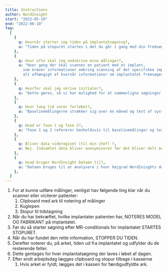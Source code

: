 ```yaml
---
title: Instructions
author: NordInsight
start: "2022-05-10"
end: "2022-06-10"
faq:
  [
    {
      q: Hvornår starter jeg tiden på implantatsøgning?,
      a: "Tiden på stopuret startes i det du går i gang med din fremsøgning af implantatets MR-conditionals. Altså EFTER du har bekræftet hvilket implant der skal fremsøges conditionals på.",
    },
    {
      q: Hvor ofte skal jeg nedskrive mine målinger?,
      a: "Hver gang der skal scannes en patient med et implant,
        som kræver informationer omkring scanning af det specifikke implant. Der kan altså både laves målinger ved visitering eller før scanning,
        alt afhængigt af hvornår informationer om implantatet fremsøges.",
    },
    {
      q: Hvorfor skal jeg skrive initialer?,
      a: "Dette gøres, så vi har mulighed for at sammenligne søgninger senere i testforløbet.",
    },
    {
      q: Hvor lang tid varer forløbet?,
      a: "Baselinemålingerne strækker sig over én måned og test af systemet strækker sig over to måneder.",
    },
    {
      q: Hvad er fase 1 og fase 2?,
      a: "Fase 1 og 2 refererer henholdsvis til baselinemålinger og testen af systemet. De to faser udføres uafhængigt og har til formål at sammenligne nuværende metoder med NordInsights database.",
    },
    {
      q: Bliver data videregivet (til min chef) ?,
      a: Nej. Indsamlet data bliver anonymiseret før det bliver delt med Nordsjællands Hospital.,
    },
    {
      q: Hvad bruger NordInsight Dataen til?,
      a: "Dataen bruges til at analysere i hvor højgrad NordInisghts database kan frigive tid og øge trygheden for radiografer og radiologer på Nordsjællands Hospital.",
    },
  ]
---
```


1. For at kunne udføre målinger, venligst hav følgende ting klar når du scanner eller viciterer patienter:
   1. Clipboard med ark til notering af målinger
   2. Kuglepen
   3. Stopur til tidstagning
2. Når du har bekræftet, hvilke implantater patienten har, NOTERES MODEL OG FABRIKANT på implantatet.
3. Før du så starter søgning efter MR-conditionals for implantatet STARTES STOPURET.
4. Når du har fundet den rette information, STOPPER DU TIDEN.
5. Derefter noterer du, på arket, tiden ud fra implantatet og udfylder du de resterende felter.
6. Dette gentages for hver implantatsøgning der laves i løbet af dagen.
7. Efter endt arbejdsdag lægges clipboard og stopur tilbage i kasserne
   1. Hvis arket er fyldt, lægges det i kassen for færdigudfyldte ark.
